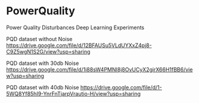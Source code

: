 # PowerQuality
Power Quality Disturbances Deep Learning Experiments

PQD dataset without Noise
https://drive.google.com/file/d/12BFAUSu5VLdUYXxZ4pj8-C9Z5wgN1S2G/view?usp=sharing

PQD dataset with 30db Noise
https://drive.google.com/file/d/1i88sW4PMNI8j8OvUCyX2girX66H1fBB6/view?usp=sharing

PQD dataset with 40db Noise
https://drive.google.com/file/d/1-5WQ8Yf85hI9-YnrFnTjarpVrautio-H/view?usp=sharing

